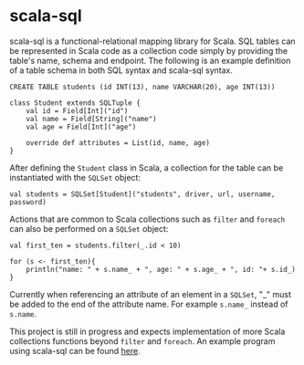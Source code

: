 # scala-sql
scala-sql is a functional-relational mapping library for Scala. SQL tables can be represented in Scala code as a collection code simply by providing the table's name, schema and endpoint. The following is an example definition of a table schema in both SQL syntax and scala-sql syntax. 

	CREATE TABLE students (id INT(13), name VARCHAR(20), age INT(13))

	class Student extends SQLTuple {
    	val id = Field[Int]("id")
    	val name = Field[String]("name")
    	val age = Field[Int]("age")

    	override def attributes = List(id, name, age)
	}

After defining the `Student` class in Scala, a collection for the table can be instantiated with the `SQLSet` object:

	val students = SQLSet[Student]("students", driver, url, username, password)

Actions that are common to Scala collections such as `filter` and `foreach` can also be performed on a `SQLSet` object:

	val first_ten = students.filter(_.id < 10)

    for (s <- first_ten){
        println("name: " + s.name_ + ", age: " + s.age_ + ", id: "+ s.id_)
    }

Currently when referencing an attribute of an element in a `SQLSet`, "_" must be added to the end of the attribute name. For example `s.name_` instead of `s.name`.

This project is still in progress and expects implementation of more Scala collections functions beyond `filter` and `foreach`. An example program using scala-sql can be found [here](https://github.com/danield9tqh/scala-sql-test).